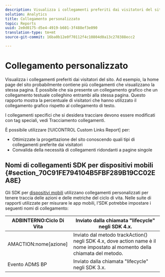 ```yaml
---
description: Visualizza i collegamenti preferiti dai visitatori del sito. Ad esempio, la home page del sito probabilmente contiene più collegamenti che visualizzano la stessa pagina. È possibile che sia presente un collegamento grafico che un collegamento testuale colleghino entrambi alla stessa pagina. Questo rapporto mostra la percentuale di visitatori che hanno utilizzato il collegamento grafico rispetto al collegamento di testo.
solution: Analytics
title: Collegamento personalizzato
topic: Reports
uuid: 2e0d0175-d5e4-4919-b601-3f488ef3e090
translation-type: tm+mt
source-git-commit: 16ba0b12e0f70112f4c10804d0a13c278388ecc2

---
```



# Collegamento personalizzato

Visualizza i collegamenti preferiti dai visitatori del sito. Ad esempio, la home page del sito probabilmente contiene più collegamenti che visualizzano la stessa pagina. È possibile che sia presente un collegamento grafico che un collegamento testuale colleghino entrambi alla stessa pagina. Questo rapporto mostra la percentuale di visitatori che hanno utilizzato il collegamento grafico rispetto al collegamento di testo.

I collegamenti specifici che si desidera tracciare devono essere modificati con tag speciali, vedi Tracciamento [](https://docs.adobe.com/content/help/en/analytics/implementation/javascript-implementation/variables-analytics-reporting/config-var/s-linktrackvars.html)collegamenti.

È possibile utilizzare [!UICONTROL Custom Links Report] per:

* Ottimizzate la progettazione del sito conoscendo quali tipi di collegamenti preferite dai visitatori
* Convalida della necessità di collegamenti ridondanti a pagine singole

## Nomi di collegamenti SDK per dispositivi mobili {#section_70C91FE794104B5FBF289B19CC02EA8E}

Gli SDK per [dispositivi mobili](https://marketing.adobe.com/resources/help/en_US/mobile/home.html) utilizzano collegamenti personalizzati per tenere traccia delle azioni e delle metriche del ciclo di vita. Nelle suite di rapporti utilizzate per misurare le app mobili, l’SDK potrebbe impostare i seguenti nomi di collegamento:

| ADBINTERNO:Ciclo Di Vita | Inviato dalla chiamata "lifecycle" negli SDK 4.x. |
|---|---|
| AMACTION:nome[azione] | Inviato dal metodo trackAction() negli SDK 4.x, dove action name è il nome impostato al momento della chiamata del metodo. |
| Evento ADMS BP | Inviato dalla chiamata "lifecycle" negli SDK 3.x. |

